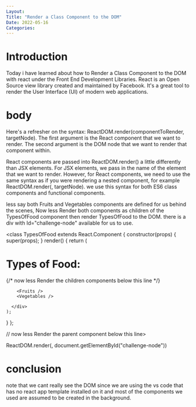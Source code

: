 ```yaml
---
Layout:
Title: "Render a Class Component to the DOM"
Date: 2022-05-16
Categories:
---
```


# Introduction

Today i have learned about how to Render a Class Component to the DOM
with react
under the Front End Development Libraries.
React is an Open Source view library created and maintained by Facebook. It's a
great tool to render the User Interface
(UI) of modern web applications.

# body

Here's a refresher on the syntax: ReactDOM.render(componentToRender, targetNode). The first argument is the React component that we want to render. The second argument is the DOM node that we want to render that component within.

React components are passed into ReactDOM.render() a little differently than JSX elements. For JSX elements, we pass in the name of the element that we want to render. However, for React components, we need to use the same syntax as if you were rendering a nested component, for example ReactDOM.render(<ComponentToRender />, targetNode). we use this syntax for both ES6 class components and functional components.

less say both Fruits and Vegetables components are defined for us behind the scenes, Now less Render both components as children of the TypesOfFood component then render TypesOfFood to the DOM. there is a div with Id="challenge-node" available for us to use.

<class TypesOfFood extends React.Component {
  constructor(props) {
    super(props);
  }
  render() {
    return (
      <div>
        <h1>Types of Food:</h1>
        {/* now less Render the children components below this line */}
       
        <Fruits />
        <Vegetables />
     
      </div>
    );
  }
};

// now less Render the parent component  below this line>

ReactDOM.render(<TypesOfFood />, document.getElementById("challenge-node"))

# conclusion

note that we cant really see the DOM since we are using the vs code that has no react app template 
installed on it and most of the components we used are assumed to be created in the background.